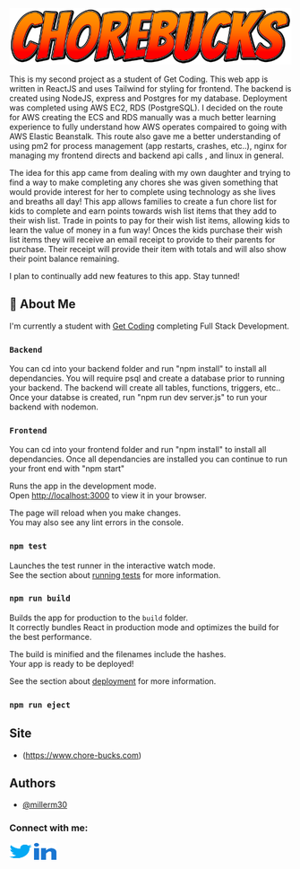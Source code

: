 ![App Logo](frontend/src/assets/chorebucks.png)

This is my second project as a student of Get Coding. This web app is written in ReactJS and uses Tailwind for styling for frontend. The backend is created using NodeJS, express and Postgres for my database. Deployment was completed using AWS EC2, RDS (PostgreSQL). I decided on the route for AWS creating the ECS and RDS manually was a much better learning experience to fully understand how AWS operates compaired to going with AWS Elastic Beanstalk. This route also gave me a better understanding of using pm2 for process management (app restarts, crashes, etc..), nginx for managing my frontend directs and backend api calls , and linux in general.

The idea for this app came from dealing with my own daughter and trying to find a way to make completing any chores she was given something that would provide interest for her to complete using technology as she lives and breaths all day!
This app allows families to create a fun chore list for kids to complete and earn points towards wish list items that they add to their wish list. Trade in points to pay for their wish list items, allowing kids to learn the value of money in a fun way! Onces the kids purchase their wish list items they will receive an email receipt to provide to their parents for purchase. Their receipt will provide their item with totals and will also show their point balance remaining.

I plan to continually add new features to this app. Stay tunned!

## 🚀 About Me
I'm currently a student with [Get Coding](http://www.get-coding.ca) completing Full Stack Development.

### `Backend`
You can cd into your backend folder and run "npm install" to install all dependancies.
You will require psql and create a database prior to running your backend. The backend will create all tables, functions, triggers, etc..
Once your databse is created, run "npm run dev server.js" to run your backend with nodemon.

### `Frontend`
You can cd into your frontend folder and run "npm install" to install all dependancies.
Once all dependancies are installed you can continue to run your front end with "npm start"

Runs the app in the development mode.\
Open [http://localhost:3000](http://localhost:3000) to view it in your browser.

The page will reload when you make changes.\
You may also see any lint errors in the console.

### `npm test`

Launches the test runner in the interactive watch mode.\
See the section about [running tests](https://facebook.github.io/create-react-app/docs/running-tests) for more information.

### `npm run build`

Builds the app for production to the `build` folder.\
It correctly bundles React in production mode and optimizes the build for the best performance.

The build is minified and the filenames include the hashes.\
Your app is ready to be deployed!

See the section about [deployment](https://facebook.github.io/create-react-app/docs/deployment) for more information.

### `npm run eject`

## Site

- (https://www.chore-bucks.com)

## Authors

- [@millerm30](https://www.github.com/millerm30)
<h3 align="left">Connect with me:</h3>
<p align="left">
<a href="https://twitter.com/millerm30" target="blank"><img align="center" src="https://github.com/millerm30/todo/blob/main/images/twitter.svg" alt="millerm30" height="30" width="40" /></a>
<a href="https://linkedin.com/in/michael-miller-0aa2bb229" target="blank"><img align="center" src="https://github.com/millerm30/todo/blob/main/images/linked-in-alt.svg" alt="millerm30" height="30" width="40" /></a>
</p>



